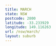 ```yaml
---
title: MARCH
state: NSW
postcode: 2800
latitude: -33.233929
longitude: 149.116263
url: /nsw/march/
layout: suburb
---
```

